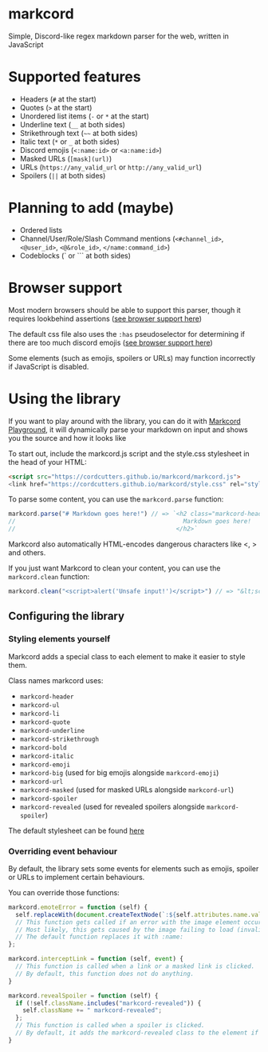 # markcord
Simple, Discord-like regex markdown parser for the web, written in JavaScript

# Supported features
- Headers (`#` at the start)
- Quotes (`>` at the start)
- Unordered list items (`-` or `*` at the start)
- Underline text (`__` at both sides)
- Strikethrough text (`~~` at both sides)
- Italic text (`*` or `_` at both sides)
- Discord emojis (`<:name:id>` or `<a:name:id>`)
- Masked URLs (`[mask](url)`)
- URLs (`https://any_valid_url` or `http://any_valid_url`)
- Spoilers (`||` at both sides)

# Planning to add (maybe)
- Ordered lists
- Channel/User/Role/Slash Command mentions (`<#channel_id>`, `<@user_id>`, `<@&role_id>`, `</name:command_id>`)
- Codeblocks (\` or \`\`\` at both sides)

# Browser support
Most modern browsers should be able to support this parser, though it requires lookbehind assertions ([see browser support here](https://caniuse.com/js-regexp-lookbehind))

The default css file also uses the `:has` pseudoselector for determining if there are too much discord emojis ([see browser support here](https://caniuse.com/css-has))

Some elements (such as emojis, spoilers or URLs) may function incorrectly if JavaScript is disabled.

# Using the library
If you want to play around with the library, you can do it with [Markcord Playground](https://cordcutters.github.io/markcord/), it will dynamically parse your markdown on input and shows you the source and how it looks like

To start out, include the markcord.js script and the style.css stylesheet in the head of your HTML:
```html
<script src="https://cordcutters.github.io/markcord/markcord.js">
<link href="https://cordcutters.github.io/markcord/style.css" rel="stylesheet" type="text/css" />
```
To parse some content, you can use the `markcord.parse` function:
```javascript
markcord.parse("# Markdown goes here!") // => `<h2 class="markcord-header">
//                                               Markdown goes here!
//                                             </h2>`
```
Markcord also automatically HTML-encodes dangerous characters like <, > and others.

If you just want Markcord to clean your content, you can use the `markcord.clean` function:
```javascript
markcord.clean("<script>alert('Unsafe input!')</script>") // => "&lt;script&gt;alert('Unsafe input!')&lt;/script&gt;"
```

## Configuring the library
### Styling elements yourself
Markcord adds a special class to each element to make it easier to style them.

Class names markcord uses:
- `markcord-header`
- `markcord-ul`
- `markcord-li`
- `markcord-quote`
- `markcord-underline`
- `markcord-strikethrough`
- `markcord-bold`
- `markcord-italic`
- `markcord-emoji`
- `markcord-big` (used for big emojis alongside `markcord-emoji`)
- `markcord-url`
- `markcord-masked` (used for masked URLs alongside `markcord-url`)
- `markcord-spoiler`
- `markcord-revealed` (used for revealed spoilers alongside `markcord-spoiler`)

The default stylesheet can be found [here](https://github.com/cordcutters/markcord/blob/main/style.css)
### Overriding event behaviour
By default, the library sets some events for elements such as emojis, spoiler or URLs to implement certain behaviours.

You can override those functions:
```javascript
markcord.emoteError = function (self) {
  self.replaceWith(document.createTextNode(`:${self.attributes.name.value}:`));
  // This function gets called if an error with the image element occurs.
  // Most likely, this gets caused by the image failing to load (invalid emoji id provided)
  // The default function replaces it with :name:
};

markcord.interceptLink = function (self, event) {
  // This function is called when a link or a masked link is clicked.
  // By default, this function does not do anything.
}

markcord.revealSpoiler = function (self) {
  if (!self.className.includes("markcord-revealed")) {
    self.className += " markcord-revealed";
  };
  // This function is called when a spoiler is clicked.
  // By default, it adds the markcord-revealed class to the element if it does not have it.
}
```
